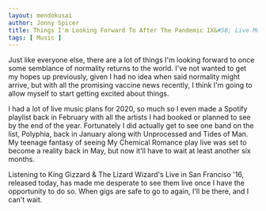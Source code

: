 ```yaml
---
layout: mendokusai
author: Jonny Spicer
title: Things I'm Looking Forward To After The Pandemic IX&#58; Live Music
tags: [ Music ]
---
```

Just like everyone else, there are a lot of things I'm looking forward to once some semblance of normality returns to the world. I've not wanted to get my hopes up previously, given
I had no idea when said normality might arrive, but with all the promising vaccine news recently, I think I'm going to allow myself to start getting excited about things.

I had a lot of live music plans for 2020, so much so I even made a Spotify playlist back in February with all the artists I had booked or planned to see by the end of the year.
Fortunately I did actually get to see one band on the list, Polyphia, back in January along with Unprocessed and Tides of Man. My teenage fantasy of seeing My Chemical Romance play
live was set to become a reality back in May, but now it'll have to wait at least another six months.

Listening to King Gizzard & The Lizard Wizard's Live in San Franciso '16, released today, has made me desperate to see them live once I have the opportunity to do so. When gigs are
safe to go to again, I'll be there, and I can't wait.
